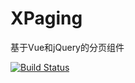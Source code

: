 # XPaging
基于Vue和jQuery的分页组件

[![Build Status](https://travis-ci.com/lxc89/XPaging.svg?branch=master)](https://travis-ci.com/lxc89/XPaging)
